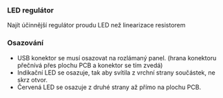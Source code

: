 ### LED regulátor
Najít účinnější regulátor proudu LED než linearizace resistorem

### Osazování 
  * USB konektor se musí osazovat na rozlámaný panel. (hrana konektoru přečnívá přes plochu PCB a konektor se tím zvedá)
  * Indikační LED se osazuje, tak aby svítila z vrchní strany součástek, ne skrz otvor.
  * Červená LED se osazuje z druhé strany až přímo na plochu PCB. 
